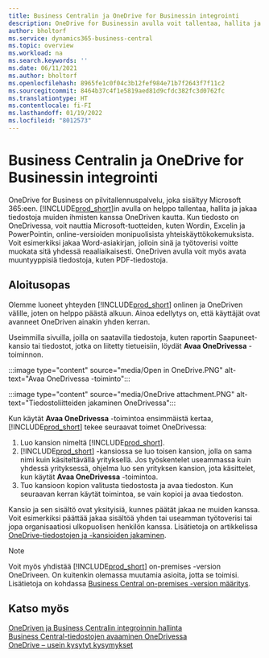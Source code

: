 ```yaml
---
title: Business Centralin ja OneDrive for Businessin integrointi
description: OneDrive for Businessin avulla voit tallentaa, hallita ja jakaa tiedostoja, kuten raportteja tai tiedostoliitteitä.
author: bholtorf
ms.service: dynamics365-business-central
ms.topic: overview
ms.workload: na
ms.search.keywords: ''
ms.date: 06/11/2021
ms.author: bholtorf
ms.openlocfilehash: 8965fe1c0f04c3b12fef984e71b7f2643f7f11c2
ms.sourcegitcommit: 8464b37c4f1e5819aed81d9cfdc382fc3d0762fc
ms.translationtype: HT
ms.contentlocale: fi-FI
ms.lasthandoff: 01/19/2022
ms.locfileid: "8012573"
---
```

# <a name="business-central-and-onedrive-for-business-integration"></a>Business Centralin ja OneDrive for Businessin integrointi
OneDrive for Business on pilvitallennuspalvelu, joka sisältyy Microsoft 365:een. [!INCLUDE[prod_short](includes/prod_short.md)]in avulla on helppo tallentaa, hallita ja jakaa tiedostoja muiden ihmisten kanssa OneDriven kautta. Kun tiedosto on OneDrivessa, voit nauttia Microsoft-tuotteiden, kuten Wordin, Excelin ja PowerPointin, online-versioiden monipuolisista yhteiskäyttökokemuksista. Voit esimerkiksi jakaa Word-asiakirjan, jolloin sinä ja työtoverisi voitte muokata sitä yhdessä reaaliaikaisesti. OneDriven avulla voit myös avata muuntyyppisiä tiedostoja, kuten PDF-tiedostoja. 

## <a name="getting-started"></a>Aloitusopas
Olemme luoneet yhteyden [!INCLUDE[prod_short](includes/prod_short.md)] onlinen ja OneDriven välille, joten on helppo päästä alkuun. Ainoa edellytys on, että käyttäjät ovat avanneet OneDriven ainakin yhden kerran. 

Useimmilla sivuilla, joilla on saatavilla tiedostoja, kuten raportin Saapuneet-kansio tai tiedostot, jotka on liitetty tietueisiin, löydät **Avaa OneDrivessa** -toiminnon.

:::image type="content" source="media/Open in OneDrive.PNG" alt-text="Avaa OneDrivessa -toiminto":::

 
:::image type="content" source="media/OneDrive attachment.PNG" alt-text="Tiedostoliitteiden jakaminen OneDrivessa":::

Kun käytät **Avaa OneDrivessa** -toimintoa ensimmäistä kertaa, [!INCLUDE[prod_short](includes/prod_short.md)] tekee seuraavat toimet OneDrivessa:

1. Luo kansion nimeltä [!INCLUDE[prod_short](includes/prod_short.md)]. 
2. [!INCLUDE[prod_short](includes/prod_short.md)] -kansiossa se luo toisen kansion, jolla on sama nimi kuin käsiteltävällä yrityksellä. Jos työskentelet useammassa kuin yhdessä yrityksessä, ohjelma luo sen yrityksen kansion, jota käsittelet, kun käytät **Avaa OneDrivessa** -toimintoa. 
3. Tuo kansioon kopion valitusta tiedostosta ja avaa tiedoston. Kun seuraavan kerran käytät toimintoa, se vain kopioi ja avaa tiedoston. 

Kansio ja sen sisältö ovat yksityisiä, kunnes päätät jakaa ne muiden kanssa. Voit esimerkiksi päättää jakaa sisältöä yhden tai useamman työtoverisi tai jopa organisaatiosi ulkopuolisen henkilön kanssa. Lisätietoja on artikkelissa [OneDrive-tiedostojen ja -kansioiden jakaminen](https://support.microsoft.com/en-us/office/share-onedrive-files-and-folders-9fcc2f7d-de0c-4cec-93b0-a82024800c07).

> [!NOTE]
> Voit myös yhdistää [!INCLUDE[prod_short](includes/prod_short.md)] on-premises -version OneDriveen. On kuitenkin olemassa muutamia asioita, jotta se toimisi. Lisätietoja on kohdassa [Business Central on-premises -version määritys](admin-onedrive-integration.md#configuring-business-central-on-premises).

## <a name="see-also"></a>Katso myös
[OneDriven ja Business Centralin integroinnin hallinta](admin-onedrive-integration.md)  
[Business Central-tiedostojen avaaminen OneDrivessa](across-share-onedrive.md)  
[OneDrive – usein kysytyt kysymykset](admin-onedrive-faq.md)